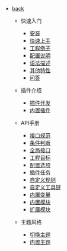 - [back](/)

  <!-- - 关于
    
    - [介绍](/xmake/about/introduction)
    - [联系](/xmake/about/contact)
    - [赞助 ❤️](/xmake/about/sponsor)
    - [教程 ✍️](/xmake/about/course)
    - [周边 🗂️](/xmake/about/peripheral_items)
    - [谁在使用 Xmake](/xmake/about/who_is_using_xmake)
    - [技术支持](/xmake/about/technical_support)
    - [Awesome Xmake](/xmake/about/awesome)
    - [更新日志](/xmake/about/changelog) -->
   
  - 快速入门

    - [安装](/xmake/guide/installation)
    - [快速上手](/xmake/guide/quickstart)
    - [工程例子](/xmake/guide/project_examples)
    - [配置说明](/xmake/guide/configuration)
    - [语法描述](/xmake/guide/syntax_description)
    - [其他特性](/xmake/guide/other_features)
    - [问答](/xmake/guide/faq)

  <!-- - 包依赖管理

    - [使用本地包 (Old)](/xmake/package/local_package_old)
    - [使用本地包 (New)](/xmake/package/local_package)
    - [使用系统包](/xmake/package/system_package)
    - [使用远程包](/xmake/package/remote_package)
    - [Xrepo C/C++ 包管理器](https://chunqian.github.io/https://xrepo.xmake.io/#/zh-cn/getting_started) -->

  - 插件介绍

    - [插件开发](/xmake/plugin/plugin_development)
    - [内置插件](/xmake/plugin/builtin_plugins)
    <!-- - [更多插件](/xmake/plugin/more_plugins) -->

  - API手册

    - [接口规范](/xmake/manual/specification)
    - [条件判断](/xmake/manual/conditions)
    - [全局接口](/xmake/manual/global_interfaces)
    - [工程目标](/xmake/manual/project_target)
    - [配置选项](/xmake/manual/configuration_option)
    - [插件任务](/xmake/manual/plugin_task)
    - [自定义规则](/xmake/manual/custom_rule)
    - [自定义工具链](/xmake/manual/custom_toolchain)
    <!-- - [包依赖管理](/xmake/manual/package_dependencies) -->
    - [内置变量](/xmake/manual/builtin_variables)
    - [内置模块](/xmake/manual/builtin_modules)
    - [扩展模块](/xmake/manual/extension_modules)

  - 主题风格

    - [切换主题](/xmake/theme/switch_theme)
    - [内置主题](/xmake/theme/builtin_themes)
